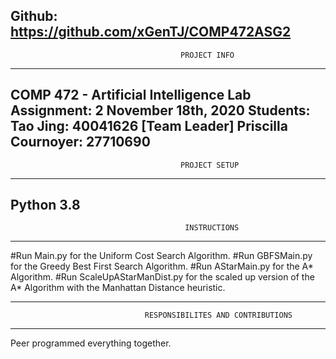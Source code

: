 Github: https://github.com/xGenTJ/COMP472ASG2
-----------------------------------------------------------------------------------------------------------------
                                          PROJECT INFO
-----------------------------------------------------------------------------------------------------------------
COMP 472 -  Artificial Intelligence
Lab Assignment: 2
November 18th, 2020
Students:  Tao Jing:	40041626						[Team Leader]
           Priscilla Cournoyer: 27710690
-----------------------------------------------------------------------------------------------------------------
                                          PROJECT SETUP
-----------------------------------------------------------------------------------------------------------------
Python 3.8
-----------------------------------------------------------------------------------------------------------------
                                           INSTRUCTIONS
-----------------------------------------------------------------------------------------------------------------  
#Run Main.py for the Uniform Cost Search Algorithm.
#Run GBFSMain.py for the Greedy Best First Search Algorithm.
#Run AStarMain.py for the A* Algorithm.
#Run ScaleUpAStarManDist.py for the scaled up version of the A* Algorithm with the Manhattan Distance heuristic.


-----------------------------------------------------------------------------------------------------------------
                                  RESPONSIBILITES AND CONTRIBUTIONS
-----------------------------------------------------------------------------------------------------------------  
Peer programmed everything together.
